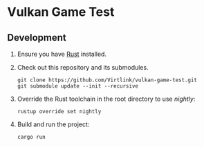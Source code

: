 # Vulkan Game Test

## Development

1.  Ensure you have [Rust][1] installed.

2.  Check out this repository and its submodules.

        git clone https://github.com/Virtlink/vulkan-game-test.git
        git submodule update --init --recursive

3.  Override the Rust toolchain in the root directory to use _nightly_:

        rustup override set nightly

4.  Build and run the project:

        cargo run



[1]: https://rustup.rs/